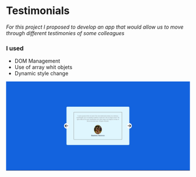 # Testimonials

*For this project I proposed to develop an app that would allow us to move through different testimonies of some colleagues*  

### I used

*   DOM Management
*   Use of array whit objets
*   Dynamic style change

![Demo](./Demo.jpg)

